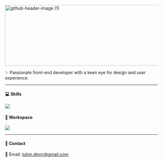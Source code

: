 
<img width="578" height="200" alt="github-header-image (1)" src="https://github.com/user-attachments/assets/55087a9a-60bd-435b-afd7-abbeb2e24729"/>


✨ Passionate front-end developer with a keen eye for design and user experience.



---
#### 💻 Skills

<img src="https://skillicons.dev/icons?i=bash,js,css,html,react,figma,git,github" />

#### 🔨 Workspace

<img src="https://skillicons.dev/icons?i=idea,vscode" />

---


#### 👤 Contact

<div style="margin-bottom: 0;">
📨 Email: <a href="tuhin.dmrc@gmail.com">tuhin.dmrc@gmail.com</a>
</div>

